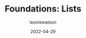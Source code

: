 ---
author: leoniewatson
date: 2022-04-29
draft: true
permalink: false
publisher: tetralogical
tags:
  - html
  - accessibility
target_url: https://tetralogical.com/blog/2022/04/29/lists/
title: "Foundations: Lists"
---